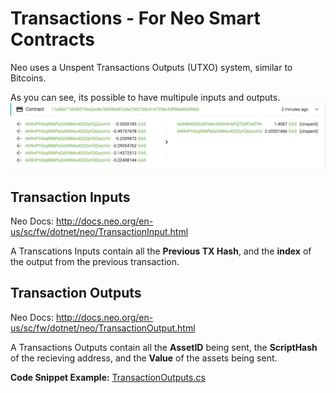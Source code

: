 # Transactions - For Neo Smart Contracts
Neo uses a Unspent Transactions Outputs (UTXO) system, similar to Bitcoins.

As you can see, its possible to have multipule inputs and outputs.
![transaction example](./transactionIO.png)

## Transaction Inputs
Neo Docs: http://docs.neo.org/en-us/sc/fw/dotnet/neo/TransactionInput.html

A Transcations Inputs contain all the **Previous TX Hash**, and the **index** of the output from the previous transaction.

## Transaction Outputs
Neo Docs: http://docs.neo.org/en-us/sc/fw/dotnet/neo/TransactionOutput.html

A Transactions Outputs contain all the **AssetID** being sent, the **ScriptHash** of the recieving address, and the **Value** of the assets being sent.

**Code Snippet Example:**
[TransactionOutputs.cs](./csharp-transactions/TransactionOutputs.cs)


